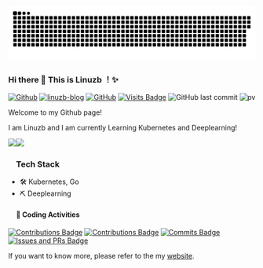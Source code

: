 <div align="center">

  <!-- Snake Code Contribution Map 贪吃蛇代码贡献图 -->
  <picture>
    <img alt="github-snake" src="https://raw.githubusercontent.com/linuzb/linuzb/output/github-contribution-grid-snake.svg" />
  </picture>

</div>

### Hi there 👋 This is Linuzb ！✨ 

[![Github](https://img.shields.io/badge/-Github-000?style=flat&logo=Github&logoColor=white)](https://github.com/linuzb)
[![linuzb-blog](https://img.shields.io/badge/blog-yu-9cf?style=flat-square)](https://linuzb.github.io)
[![GitHub](https://img.shields.io/github/followers/linuzb?logo=github&style=flat-square)](https://github.com/linuzb)
[![Visits Badge](https://badges.strrl.dev/visits/linuzb/linuzb?style=flat-square)](https://github.com/linuzb)
![GitHub last commit](https://img.shields.io/github/last-commit/linuzb/linuzb)
![pv](https://pageview.vercel.app/?github_user=linuzb)

Welcome to my Github page! 

I am Linuzb and I am currently Learning Kubernetes and Deeplearning!  

<div>
    <img height="165" align="left" src="https://github-readme-stats.vercel.app/api?username=linuzb&theme=calm&show_icons=true" />
    <img src="https://github-readme-stats.vercel.app/api/top-langs/?username=linuzb&hide=html,css,Jupyter+Notebook,ruby,javascript&theme=calm&langs_count=6&layout=compact" />
</div>

### Tech Stack

- 🛠 Kubernetes, Go
- ⛏ Deeplearning

#### 🔨 Coding Activities

[![Contributions Badge](https://badges.strrl.dev/contributions/all/linuzb?style=flat-square)](https://github.com/linuzb)
[![Contributions Badge](https://badges.strrl.dev/contributions/weekly/linuzb?style=flat-square)](https://github.com/linuzb)
[![Commits Badge](https://badges.strrl.dev/commits/weekly/linuzb?style=flat-square)](https://github.com/linuzb)
[![Issues and PRs Badge](https://badges.strrl.dev/issues-and-prs/weekly/linuzb?style=flat-square)](https://github.com/linuzb)


If you want to know more, please refer to the my [website](https://linuzb.github.io).
